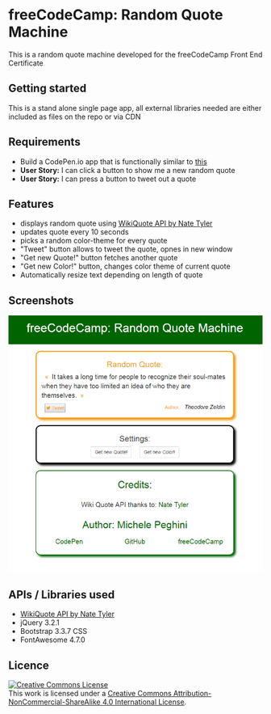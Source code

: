 # freeCodeCamp: Random Quote Machine

This is a random quote machine developed for the freeCodeCamp Front End Certificate

## Getting started

This is a stand alone single page app, all external libraries needed are either included as files on the repo or via CDN

## Requirements

* Build a CodePen.io app that is functionally similar to [this](https://codepen.io/FreeCodeCamp/full/ONjoLe/)
* **User Story:** I can click a button to show me a new random quote
* **User Story:** I can press a button to tweet out a quote

## Features

* displays random quote using [WikiQuote API by Nate Tyler](https://github.com/natetyler/wikiquotes-api)
* updates quote every 10 seconds
* picks a random color-theme for every quote
* "Tweet" button allows to tweet the quote, opnes in new window
* "Get new Quote!" button fetches another quote
* "Get new Color!" button, changes color theme of current quote
* Automatically resize text depending on length of quote

## Screenshots
![Random Quote Machine](/random-quote-machine.png "Random Quote Machine")

## APIs / Libraries used

* [WikiQuote API by Nate Tyler](https://github.com/natetyler/wikiquotes-api)
* jQuery 3.2.1
* Bootstrap 3.3.7 CSS
* FontAwesome 4.7.0

## Licence 
<a rel="license" href="http://creativecommons.org/licenses/by-nc-sa/4.0/"><img alt="Creative Commons License" style="border-width:0" src="https://i.creativecommons.org/l/by-nc-sa/4.0/88x31.png" /></a><br />This work is licensed under a <a rel="license" href="http://creativecommons.org/licenses/by-nc-sa/4.0/">Creative Commons Attribution-NonCommercial-ShareAlike 4.0 International License</a>.
